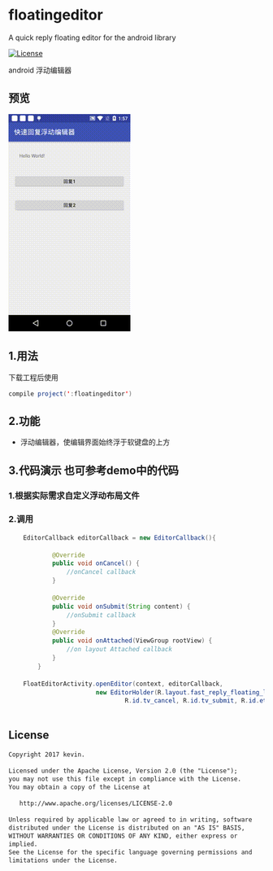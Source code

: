 # floatingeditor
A quick reply floating editor for the android library 

[![License](https://img.shields.io/badge/license-Apache%202-green.svg)](https://www.apache.org/licenses/LICENSE-2.0)

 android 浮动编辑器

## 预览
![](demo.gif)


## 1.用法
下载工程后使用
```java
compile project(':floatingeditor')
```

## 2.功能
 * 浮动编辑器，使编辑界面始终浮于软键盘的上方


## 3.代码演示 也可参考demo中的代码

### 1.根据实际需求自定义浮动布局文件

### 2.调用
```java
    EditorCallback editorCallback = new EditorCallback(){

            @Override
            public void onCancel() {
                //onCancel callback
            }

            @Override
            public void onSubmit(String content) {
                //onSubmit callback
            }
            @Override
            public void onAttached(ViewGroup rootView) {
                //on layout Attached callback
            }
        }

    FloatEditorActivity.openEditor(context, editorCallback,
                        new EditorHolder(R.layout.fast_reply_floating_layout,//Custom layout
                                R.id.tv_cancel, R.id.tv_submit, R.id.et_content));//The cancel view id,submit view id and The submit view id of The Custom layout.
                                
```

License
--------

    Copyright 2017 kevin.

    Licensed under the Apache License, Version 2.0 (the "License");
    you may not use this file except in compliance with the License.
    You may obtain a copy of the License at

       http://www.apache.org/licenses/LICENSE-2.0

    Unless required by applicable law or agreed to in writing, software
    distributed under the License is distributed on an "AS IS" BASIS,
    WITHOUT WARRANTIES OR CONDITIONS OF ANY KIND, either express or implied.
    See the License for the specific language governing permissions and
    limitations under the License.
